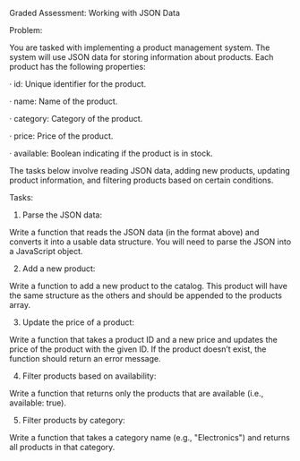Graded Assessment: Working with JSON Data

Problem:

You are tasked with implementing a product management system. The system will use JSON data for storing information about products. Each product has the following properties:

· id: Unique identifier for the product.

· name: Name of the product.

· category: Category of the product.

· price: Price of the product.

· available: Boolean indicating if the product is in stock.

The tasks below involve reading JSON data, adding new products, updating product information, and filtering products based on certain conditions.


Tasks:

1. Parse the JSON data:

Write a function that reads the JSON data (in the format above) and converts it into a usable data structure. You will need to parse the JSON into a JavaScript object.

2. Add a new product:

Write a function to add a new product to the catalog. This product will have the same structure as the others and should be appended to the products array.

3. Update the price of a product:

Write a function that takes a product ID and a new price and updates the price of the product with the given ID. If the product doesn’t exist, the function should return an error message.

4. Filter products based on availability:

Write a function that returns only the products that are available (i.e., available: true).

5. Filter products by category:

Write a function that takes a category name (e.g., "Electronics") and returns all products in that category.
